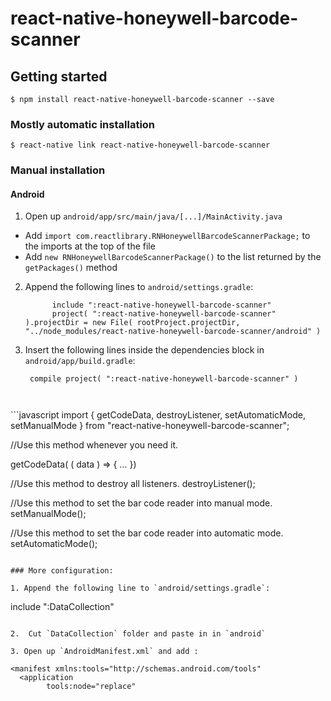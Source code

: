 
# react-native-honeywell-barcode-scanner

## Getting started

`$ npm install react-native-honeywell-barcode-scanner --save`

### Mostly automatic installation

`$ react-native link react-native-honeywell-barcode-scanner`

### Manual installation


#### Android

1. Open up `android/app/src/main/java/[...]/MainActivity.java`
  - Add `import com.reactlibrary.RNHoneywellBarcodeScannerPackage;` to the imports at the top of the file
  - Add `new RNHoneywellBarcodeScannerPackage()` to the list returned by the `getPackages()` method
2. Append the following lines to `android/settings.gradle`:
      ```
        	include ":react-native-honeywell-barcode-scanner"
        	project( ":react-native-honeywell-barcode-scanner" ).projectDir = new File( rootProject.projectDir, 	"../node_modules/react-native-honeywell-barcode-scanner/android" )
      ```
3. Insert the following lines inside the dependencies block in `android/app/build.gradle`:
     ```
      compile project( ":react-native-honeywell-barcode-scanner" )
     ```



   ```


​```javascript
import { 
	getCodeData,
    destroyListener, 
    setAutomaticMode, 
    setManualMode
 } 
 from "react-native-honeywell-barcode-scanner";

//Use this method whenever you need it.

getCodeData( ( data ) => {
      ...
    })
    
//Use this method to destroy all listeners.
destroyListener();

//Use this method to set the bar code reader into manual mode.
setManualMode();

//Use this method to set the bar code reader into automatic mode.
setAutomaticMode();
   ```

### More configuration:

1. Append the following line to `android/settings.gradle`:

   ```
   include ":DataCollection"
   ```

2.  Cut `DataCollection` folder and paste in in `android`

3. Open up `AndroidManifest.xml` and add :

   ```
    <manifest xmlns:tools="http://schemas.android.com/tools"
      <application
            tools:node="replace"
   ```
